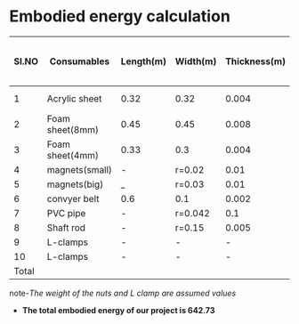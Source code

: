 # Embodied energy calculation

|**SI.NO**|**Consumables**|**Length(m)**|**Width(m)**|**Thickness(m)**|**Volume(m^3)**|**Weight(kg)**|**Quantity**|**Total Volume(m^3)**|**Total weight(kg)**|**Unit embodied energy MJ/m^3**|**Unit embodied energy MJ/KG**|**Total embodied energy**|
|------|-----------|-------------|---------|----------|-----------|----------|-----------|-----------|-----------|-----------|----------|---------|
|1|Acrylic sheet|0.32|0.32|0.004|4.096*10^-4|0.47|1|4.096*10^-4|0.47|88.4-164.1|117|55|
|2|Foam sheet(8mm)|0.45|0.45|0.008|1.62*10^-3|0.1|1|1.62*10^-3|0.1|-|85.5|13.85|
|3|Foam sheet(4mm)|0.33|0.3|0.004|3.9*10^-4|0.024|2|7.8*10^-4|0.048|-|85.5|4.1|
|4|magnets(small)|-|r=0.02|0.01|9.4*10^-6|0.070|8|-|0.56|-|400|224.74|
|5|magnets(big)|_|r=0.03|0.01|2.8*10^-5|0.212|2|5.6|0.424|-|400|169|
|6|convyer belt|0.6|0.1|0.002|1.2*10^-4|0.078|1|1.2*10^-4|0.078|-|100|7.8|
|7|PVC pipe|-|r=0.042|0.1|5.8*10^-5|.080|2|11.6*10^-5|0.166|-|70|10.8|
|8|Shaft rod|-|r=0.15|0.005|1.1*10^-5|0.090|2|0.58*10^-5|0.18|20-25|-|9|
|9|L-clamps|-|-|-|-|0.025|20|-|0.5|-|153|76.5|
|10|L-clamps|-|-|-|-|0.010|50|-|0.5|-|153|76.5|
|Total||||||||||||642.73|

note-*The weight of the nuts and L clamp are assumed values*
                                                                                                                                                                      
 
* **The total embodied energy of our project is 642.73**